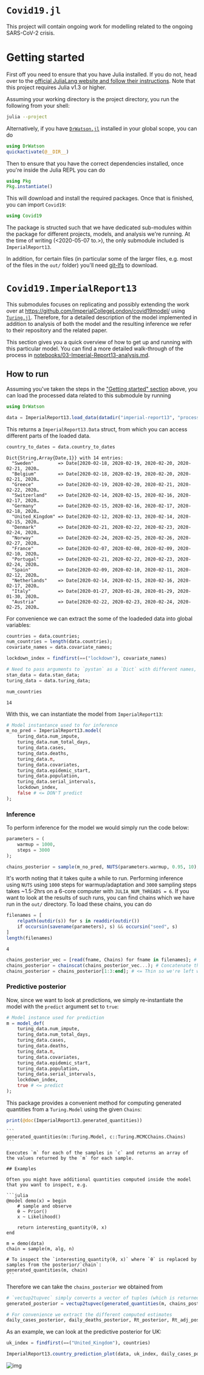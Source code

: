 # `Covid19.jl`

This project will contain ongoing work for modelling related to the ongoing SARS-CoV-2 crisis.


<a id="orgd21b672"></a>

# Getting started

First off you need to ensure that you have Julia installed. If you do not, head over to the [official JuliaLang website and follow their instructions](https://julialang.org/downloads/platform/). Note that this project requires Julia v1.3 or higher.

Assuming your working directory is the project directory, you run the following from your shell:

```sh
julia --project
```

Alternatively, if you have [`DrWatson.jl`](https://github.com/JuliaDynamics/DrWatson.jl) installed in your global scope, you can do

```julia
using DrWatson
quickactivate(@__DIR__)
```

Then to ensure that you have the correct dependencies installed, once you're inside the Julia REPL you can do

```julia
using Pkg
Pkg.instantiate()
```

This will download and install the required packages. Once that is finished, you can import `Covid19`:

```julia
using Covid19
```

The package is structed such that we have dedicated sub-modules within the package for different projects, models, and analysis we're running. At the time of writing (<span class="timestamp-wrapper"><span class="timestamp">&lt;2020-05-07 to.&gt;</span></span>), the only submodule included is `ImperialReport13`.

In addition, for certain files (in particular some of the larger files, e.g. most of the files in the `out/` folder) you'll need [git-lfs](https://git-lfs.github.com/) to download.


# `Covid19.ImperialReport13`

This submodules focuses on replicating and possibly extending the work over at <https://github.com/ImperialCollegeLondon/covid19model/> using [`Turing.jl`](https://turing.ml/dev/). Therefore, for a detailed description of the model implemented in addition to analysis of both the model and the resulting inference we refer to their repository and the related paper.

This section gives you a quick overview of how to get up and running with this particular model. You can find a more detailed walk-through of the process in [notebooks/03-Imperial-Report13-analysis.md](./notebooks/03-Imperial-Report13-analysis.md).


## How to run

Assuming you've taken the steps in the ["Getting started" section](#orgd21b672) above, you can load the processed data related to this submodule by running

```julia
using DrWatson

data = ImperialReport13.load_data(datadir("imperial-report13", "processed.rds"));
```

This returns a `ImperialReport13.Data` struct, from which you can access different parts of the loaded data.

```julia
country_to_dates = data.country_to_dates
```

    Dict{String,Array{Date,1}} with 14 entries:
      "Sweden"         => Date[2020-02-18, 2020-02-19, 2020-02-20, 2020-02-21, 2020…
      "Belgium"        => Date[2020-02-18, 2020-02-19, 2020-02-20, 2020-02-21, 2020…
      "Greece"         => Date[2020-02-19, 2020-02-20, 2020-02-21, 2020-02-22, 2020…
      "Switzerland"    => Date[2020-02-14, 2020-02-15, 2020-02-16, 2020-02-17, 2020…
      "Germany"        => Date[2020-02-15, 2020-02-16, 2020-02-17, 2020-02-18, 2020…
      "United_Kingdom" => Date[2020-02-12, 2020-02-13, 2020-02-14, 2020-02-15, 2020…
      "Denmark"        => Date[2020-02-21, 2020-02-22, 2020-02-23, 2020-02-24, 2020…
      "Norway"         => Date[2020-02-24, 2020-02-25, 2020-02-26, 2020-02-27, 2020…
      "France"         => Date[2020-02-07, 2020-02-08, 2020-02-09, 2020-02-10, 2020…
      "Portugal"       => Date[2020-02-21, 2020-02-22, 2020-02-23, 2020-02-24, 2020…
      "Spain"          => Date[2020-02-09, 2020-02-10, 2020-02-11, 2020-02-12, 2020…
      "Netherlands"    => Date[2020-02-14, 2020-02-15, 2020-02-16, 2020-02-17, 2020…
      "Italy"          => Date[2020-01-27, 2020-01-28, 2020-01-29, 2020-01-30, 2020…
      "Austria"        => Date[2020-02-22, 2020-02-23, 2020-02-24, 2020-02-25, 2020…

For convenience we can extract the some of the loadeded data into global variables:

```julia
countries = data.countries;
num_countries = length(data.countries);
covariate_names = data.covariate_names;

lockdown_index = findfirst(==("lockdown"), covariate_names)

# Need to pass arguments to `pystan` as a `Dict` with different names, so we have one instance of the inputs tailored for `Stan` and one for `Turing.jl`
stan_data = data.stan_data;
turing_data = data.turing_data;
```

```julia
num_countries
```

    14

With this, we can instantiate the model from `ImperialReport13`:

```julia
# Model instantance used to for inference
m_no_pred = ImperialReport13.model(
    turing_data.num_impute,
    turing_data.num_total_days,
    turing_data.cases,
    turing_data.deaths,
    turing_data.π,
    turing_data.covariates,
    turing_data.epidemic_start,
    turing_data.population,
    turing_data.serial_intervals,
    lockdown_index,
    false # <= DON'T predict
);
```


### Inference

To perform inference for the model we would simply run the code below:

```julia
parameters = (
    warmup = 1000,
    steps = 3000
);

chains_posterior = sample(m_no_pred, NUTS(parameters.warmup, 0.95, 10), parameters.steps + parameters.warmup)
```

It's worth noting that it takes quite a while to run. Performing inference using `NUTS` using `1000` steps for warmup/adaptation and `3000` sampling steps takes ~1.5-2hrs on a 6-core computer with `JULIA_NUM_THREADS = 6`. If you want to look at the results of such runs, you can find chains which we have run in the `out/` directory. To load these chains, you can do

```julia
filenames = [
    relpath(outdir(s)) for s in readdir(outdir())
    if occursin(savename(parameters), s) && occursin("seed", s)
]
length(filenames)
```

    4

```julia
chains_posterior_vec = [read(fname, Chains) for fname in filenames]; # Read the different chains
chains_posterior = chainscat(chains_posterior_vec...); # Concatenate them
chains_posterior = chains_posterior[1:3:end]; # <= Thin so we're left with 1000 samples
```


### Predictive posterior

Now, since we want to look at predictions, we simply re-instantiate the model with the `predict` argument set to `true`:

```julia
# Model instance used for prediction
m = model_def(
    turing_data.num_impute,
    turing_data.num_total_days,
    turing_data.cases,
    turing_data.deaths,
    turing_data.π,
    turing_data.covariates,
    turing_data.epidemic_start,
    turing_data.population,
    turing_data.serial_intervals,
    lockdown_index,
    true # <= predict
);
```

This package provides a convenient method for computing generated quantities from a `Turing.Model` using the given `Chains`:

```julia
print(@doc(ImperialReport13.generated_quantities))
```

    ```
    generated_quantities(m::Turing.Model, c::Turing.MCMCChains.Chains)
    ```
    
    Executes `m` for each of the samples in `c` and returns an array of the values returned by the `m` for each sample.
    
    ## Examples
    
    Often you might have additional quantities computed inside the model that you want to inspect, e.g.
    
    ```julia
    @model demo(x) = begin
        # sample and observe
        θ ~ Prior()
        x ~ Likelihood()
    
        return interesting_quantity(θ, x)
    end
    
    m = demo(data)
    chain = sample(m, alg, n)
    
    # To inspect the `interesting_quantity(θ, x)` where `θ` is replaced by samples from the posterior/`chain`:
    generated_quantities(m, chain)
    ```

Therefore we can take the `chains_posterior` we obtained from

```julia
# `vectup2tupvec` simply converts a vector of tuples (which is returned by `generated_quantities`) into a tuple of vectors
generated_posterior = vectup2tupvec(generated_quantities(m, chains_posterior));

# For convenience we extract the different computed estimates
daily_cases_posterior, daily_deaths_posterior, Rt_posterior, Rt_adj_posterior = generated_posterior;
```

As an example, we can look at the predictive posterior for UK:

```julia
uk_index = findfirst(==("United_Kingdom"), countries)

ImperialReport13.country_prediction_plot(data, uk_index, daily_cases_posterior, daily_deaths_posterior, Rt_posterior; main_title = "(posterior)")
```

![img](figures/imperial-report13/uk-predictive-posterior-Rt.png)
